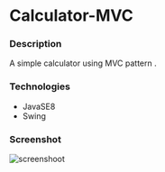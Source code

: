 # Calculator-MVC

### Description

A simple calculator using MVC pattern .

### Technologies
* JavaSE8
* Swing

### Screenshot
![screenshoot](https://i.ibb.co/vvN3n3t/calc.jpg)


